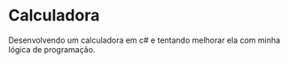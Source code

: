 # Calculadora
Desenvolvendo um calculadora em c# e tentando melhorar ela com minha lógica de programação.
